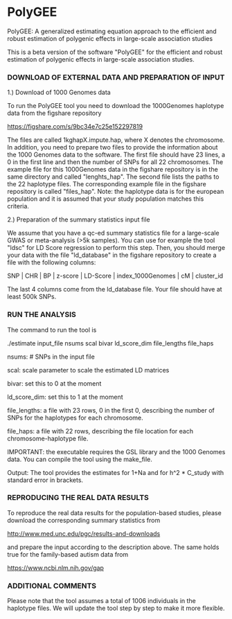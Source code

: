 # PolyGEE
PolyGEE: A generalized estimating equation approach to the efficient and robust estimation of polygenic effects in large-scale association studies


This is a beta version of the software "PolyGEE" for the efficient and robust estimation of polygenic effects in large-scale association studies.


### DOWNLOAD OF EXTERNAL DATA AND PREPARATION OF INPUT

1.) Download of 1000 Genomes data

To run the PolyGEE tool you need to download the 1000Genomes haplotype data from the figshare repository

https://figshare.com/s/9bc34e7c25e152297819

The files are called 1kghapX.impute.hap, where X denotes the chromosome. In addition, you need to prepare two files to provide the information about the 1000 Genomes data to the software. The first file should have 23 lines, a 0 in the first line and then the number of SNPs for all 22 chromosomes. The example file for this 1000Genomes data in the figshare repository is in the same directory and called "lenghts_hap". The second file lists the paths to the 22 haplotype files. The corresponding example file in the figshare repository is called "files_hap". Note: the haplotype data is for the european population and it is assumed that your study population matches this criteria.

2.) Preparation of the summary statistics input file

We assume that you have a qc-ed summary statistics file for a large-scale GWAS or meta-analysis (>5k samples). You can use for example the tool "ldsc" for LD Score regression to perform this step. 
Then, you should merge your data with the file "ld_database" in the figshare repository to create a file with the following columns:

SNP | CHR | BP | z-score | LD-Score | index_1000Genomes | cM | cluster_id

The last 4 columns come from the ld_database file. Your file should have at least 500k SNPs.


### RUN THE ANALYSIS

The command to run the tool is

./estimate input_file nsums scal bivar ld_score_dim file_lengths file_haps



nsums: # SNPs in the input file

scal: scale parameter to scale the estimated LD matrices

bivar: set this to 0 at the moment

ld_score_dim: set this to 1 at the moment

file_lengths: a file with 23 rows, 0 in the first 0, describing the number of SNPs for the haplotypes for each chromosome.

file_haps: a file with 22 rows, describing the file location for each chromosome-haplotype file. 



IMPORTANT: the executable requires the GSL library and the 1000 Genomes data. You can compile the tool using the make_file.

Output: The tool provides the estimates for 1+Na and for h^2 * C_study with standard error in brackets.

### REPRODUCING THE REAL DATA RESULTS

To reproduce the real data results for the population-based studies, please download the corresponding summary statistics from

http://www.med.unc.edu/pgc/results-and-downloads

and prepare the input according to the description above. The same holds true for the family-based autism data from

https://www.ncbi.nlm.nih.gov/gap

### ADDITIONAL COMMENTS

Please note that the tool assumes a total of 1006 individuals in the haplotype files. We will update the tool step by step to make it more flexible.
